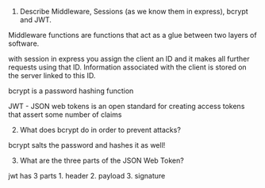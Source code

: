 <!-- Answers to the Short Answer Essay Questions go here -->

1.  Describe Middleware, Sessions (as we know them in express), bcrypt and JWT.

Middleware functions are functions that act as a glue between two layers of software.

with session in express you assign the client an ID and it makes all further requests using that ID. Information associated with the client is stored on the server linked to this ID.

bcrypt is a password hashing function

JWT - JSON web tokens is an open standard for creating access tokens that assert some number of claims

2.  What does bcrypt do in order to prevent attacks?

bcrypt salts the password and hashes it as well! 

3.  What are the three parts of the JSON Web Token?

jwt has 3 parts 1. header 2. payload 3. signature 





